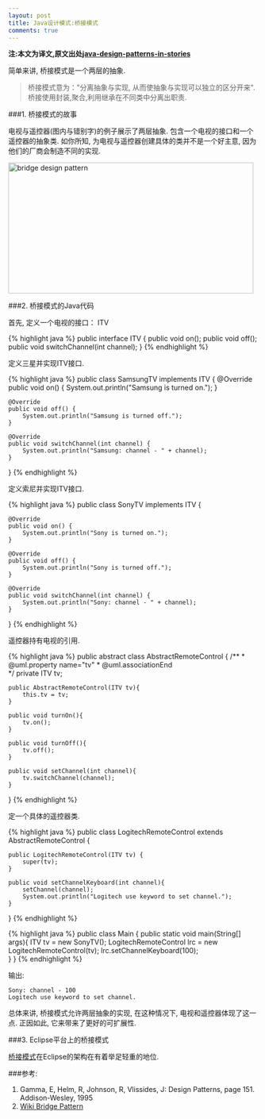 ```yaml
---
layout: post
title: Java设计模式:桥接模式
comments: true
---
```


**注:本文为译文,原文出处[java-design-patterns-in-stories](http://www.programcreek.com/java-design-patterns-in-stories/)**

简单来讲, 桥接模式是一个两层的抽象.

> 桥接模式意为："分离抽象与实现, 从而使抽象与实现可以独立的区分开来". 
> 桥接使用封装,聚合,利用继承在不同类中分离出职责.




###1. 桥接模式的故事

电视与遥控器(图内与错别字)的例子展示了两层抽象. 包含一个电视的接口和一个遥控器的抽象类. 如你所知, 为电视与遥控器创建具体的类并不是一个好主意, 因为他们的厂商会制造不同的实现.

<img src="http://www.programcreek.com/wp-content/uploads/2011/10/bridge.jpg" alt="bridge design pattern" title="bridge" width="494" height="264" class="alignleft size-full wp-image-4467">

###2. 桥接模式的Java代码

首先, 定义一个电视的接口： ITV

{% highlight java %}
public interface ITV {
    public void on();
    public void off();
    public void switchChannel(int channel);
}
{% endhighlight %}

定义三星并实现ITV接口.

{% highlight java %}
public class SamsungTV implements ITV {
    @Override
    public void on() {
        System.out.println("Samsung is turned on.");
    }
 
    @Override
    public void off() {
        System.out.println("Samsung is turned off.");
    }
 
    @Override
    public void switchChannel(int channel) {
        System.out.println("Samsung: channel - " + channel);
    }
}
{% endhighlight %}

定义索尼并实现ITV接口.

{% highlight java %}
public class SonyTV implements ITV {
 
    @Override
    public void on() {
        System.out.println("Sony is turned on.");
    }
 
    @Override
    public void off() {
        System.out.println("Sony is turned off.");
    }
 
    @Override
    public void switchChannel(int channel) {
        System.out.println("Sony: channel - " + channel);
    }
}
{% endhighlight %}

遥控器持有电视的引用.

{% highlight java %}
public abstract class AbstractRemoteControl {
    /**
     * @uml.property  name="tv"
     * @uml.associationEnd  
     */
    private ITV tv;
 
    public AbstractRemoteControl(ITV tv){
        this.tv = tv;
    }
 
    public void turnOn(){
        tv.on();
    }
 
    public void turnOff(){
        tv.off();
    }
 
    public void setChannel(int channel){
        tv.switchChannel(channel);
    }
}
{% endhighlight %}

定一个具体的遥控器类.

{% highlight java %}
public class LogitechRemoteControl extends AbstractRemoteControl {
 
    public LogitechRemoteControl(ITV tv) {
        super(tv);
    }
 
    public void setChannelKeyboard(int channel){
        setChannel(channel);
        System.out.println("Logitech use keyword to set channel.");
    }
}
{% endhighlight %}

{% highlight java %}
public class Main {
    public static void main(String[] args){
        ITV tv = new SonyTV();
        LogitechRemoteControl lrc = new LogitechRemoteControl(tv);
        lrc.setChannelKeyboard(100);    
    }
}
{% endhighlight %}

输出:

```
Sony: channel - 100
Logitech use keyword to set channel.
```

总体来讲, 桥接模式允许两层抽象的实现, 在这种情况下, 电视和遥控器体现了这一点. 正因如此, 它来带来了更好的可扩展性.

###3. Eclipse平台上的桥接模式

[桥接模式](http://clarkdo.github.io/2014/08/28/19/)在Eclipse的架构在有着举足轻重的地位.

###参考:
1. Gamma, E, Helm, R, Johnson, R, Vlissides, J: Design Patterns, page 151. Addison-Wesley, 1995
2. [Wiki Bridge Pattern](http://en.wikipedia.org/wiki/Bridge_pattern)
